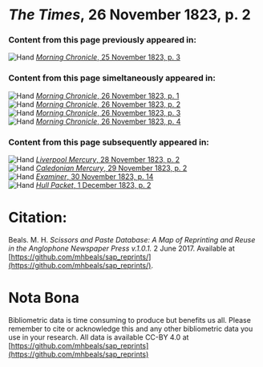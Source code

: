 # *The Times*, 26 November 1823, p. 2  
  
### Content from this page previously appeared in:  
![Hand](http://scissorsandpaste.net/wp-content/uploads/2017/06/smallhandpointer.png) [*Morning Chronicle*, 25 November 1823, p. 3](https://mhbeals.github.io/sap_html/Morning-Chronicle/Morning-Chronicle-25-November-1823-p-3)  
  
### Content from this page simeltaneously appeared in:  
![Hand](http://scissorsandpaste.net/wp-content/uploads/2017/06/smallhandpointer.png) [*Morning Chronicle*, 26 November 1823, p. 1](https://mhbeals.github.io/sap_html/Morning-Chronicle/Morning-Chronicle-26-November-1823-p-1)  
![Hand](http://scissorsandpaste.net/wp-content/uploads/2017/06/smallhandpointer.png) [*Morning Chronicle*, 26 November 1823, p. 2](https://mhbeals.github.io/sap_html/Morning-Chronicle/Morning-Chronicle-26-November-1823-p-2)  
![Hand](http://scissorsandpaste.net/wp-content/uploads/2017/06/smallhandpointer.png) [*Morning Chronicle*, 26 November 1823, p. 3](https://mhbeals.github.io/sap_html/Morning-Chronicle/Morning-Chronicle-26-November-1823-p-3)  
![Hand](http://scissorsandpaste.net/wp-content/uploads/2017/06/smallhandpointer.png) [*Morning Chronicle*, 26 November 1823, p. 4](https://mhbeals.github.io/sap_html/Morning-Chronicle/Morning-Chronicle-26-November-1823-p-4)  
  
### Content from this page subsequently appeared in:  
![Hand](http://scissorsandpaste.net/wp-content/uploads/2017/06/smallhandpointer.png) [*Liverpool Mercury*, 28 November 1823, p. 2](https://mhbeals.github.io/sap_html/Liverpool-Mercury/Liverpool-Mercury-28-November-1823-p-2)  
![Hand](http://scissorsandpaste.net/wp-content/uploads/2017/06/smallhandpointer.png) [*Caledonian Mercury*, 29 November 1823, p. 2](https://mhbeals.github.io/sap_html/Caledonian-Mercury/Caledonian-Mercury-29-November-1823-p-2)  
![Hand](http://scissorsandpaste.net/wp-content/uploads/2017/06/smallhandpointer.png) [*Examiner*, 30 November 1823, p. 14](https://mhbeals.github.io/sap_html/Examiner/Examiner-30-November-1823-p-14)  
![Hand](http://scissorsandpaste.net/wp-content/uploads/2017/06/smallhandpointer.png) [*Hull Packet*, 1 December 1823, p. 2](https://mhbeals.github.io/sap_html/Hull-Packet/Hull-Packet-1-December-1823-p-2)  


# Citation: 

Beals. M. H. *Scissors and Paste Database: A Map of Reprinting and Reuse in the Anglophone Newspaper Press v.1.0.1.* 2 June 2017. Available at [https://github.com/mhbeals/sap_reprints/](https://github.com/mhbeals/sap_reprints/). 

# Nota Bona

Bibliometric data is time consuming to produce but benefits us all. Please remember to cite or acknowledge this and any other bibliometric data you use in your research. All data is available CC-BY 4.0 at [https://github.com/mhbeals/sap_reprints](https://github.com/mhbeals/sap_reprints)